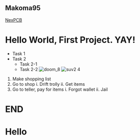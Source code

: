 ## Makoma95
[NexPCB](https://nexpcb.com)
# Hello World, First Project. YAY!
* Task 1
* Task 2
  * Task 2-1
  * Task 2-2
![doom_8](https://github.com/MakomaLS/Makoma95/assets/146060999/33a3fbb7-8ce3-4ce8-b441-6455800b65c2)
![suv2 4](https://github.com/MakomaLS/Makoma95/assets/146060999/c9fd5eae-77e6-4b9c-b14d-0dd8c087b236)

1. Make shopping list
2. Go to shop
  i. Drift trolly
  ii. Get items
3. Go to teller, pay for items
  i. Forgot wallet
  ii. Jail

# END
# Hello 

  
